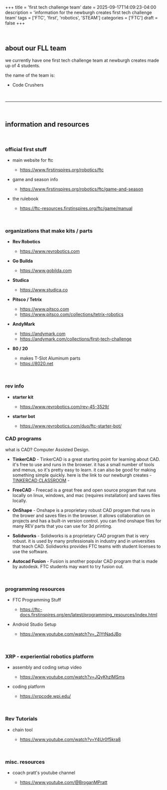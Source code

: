 +++ 
title = 'first tech challenge team'
date = 2025-09-17T14:09:23-04:00
description = 'information for the newburgh creates first tech challenge team'
tags = ['FTC', 'first', 'robotics', 'STEAM']
categories = ['FTC']
draft = false
+++

<br>

## about our FLL team

we currently have one first tech challenge team at newburgh creates made up of 4 students.

the name of the team is:

- Code Crushers

<br>

<hr>

<br>

## information and resources

<br>

### official first stuff

- main website for ftc

  - https://www.firstinspires.org/robotics/ftc

- game and season info

  - https://www.firstinspires.org/robotics/ftc/game-and-season

- the rulebook

  - https://ftc-resources.firstinspires.org/ftc/game/manual

<br>

### organizations that make kits / parts

- **Rev Robotics**
  - https://www.revrobotics.com

- **Go Builda**
  - https://www.gobilda.com

- **Studica**

  - https://www.studica.co 

- **Pitsco / Tetrix**

  - https://www.pitsco.com
  - https://www.pitsco.com/collections/tetrix-robotics 

- **AndyMark**
  - https://andymark.com
  - https://andymark.com/collections/first-tech-challenge 

- **80 / 20**
  - makes T-Slot Aluminum parts
  - https://8020.net

<br>

### rev info

- **starter kit**

    - https://www.revrobotics.com/rev-45-3529/

- **starter bot**

    - https://www.revrobotics.com/duo/ftc-starter-bot/

### CAD programs

what is CAD?  Computer Assisted Design.

- **TinkerCAD** - TinkerCAD is a great starting point for learning about CAD.  it's free to use and runs in the browser.  it has a small number of tools and menus, so it's pretty easy to learn.  it can also be good for making something simple quickly.  here is the link to our newburgh creates - [TINKERCAD CLASSROOM](https://www.tinkercad.com/joinclass/XFWXMA2SS) -

- **FreeCAD** - Freecad is a great free and open source program that runs locally on linux, windows, and mac (requires installation) and saves files locally.

- **OnShape** - Onshape is a proprietary robust CAD program that runs in the brower and saves files in the browser.  it allows collaboration on projects and has a built-in version control.  you can find onshape files for many REV parts that you can use for 3d printing.

- **Solidworks** - Solidworks is a proprietary CAD program that is very robust.  it is used by many professionals in industry and in universities that teach CAD.  Solidworks provides FTC teams with student licenses to use the software.

- **Autocad Fusion** - Fusion is another popular CAD program that is made by autodesk.  FTC students may want to try fusion out.

<br>

### programming resources

- FTC Programming Stuff

  - https://ftc-docs.firstinspires.org/en/latest/programming_resources/index.html 

- Android Studio Setup

  - https://www.youtube.com/watch?v=_ZIYtNadJBo

<br>

### XRP - experiential robotics platform

- assembly and coding setup video

  - https://www.youtube.com/watch?v=JQyKhzlMSms 

- coding platform

  - https://xrpcode.wpi.edu/

<br>

### Rev Tutorials

- chain tool

  - https://www.youtube.com/watch?v=Y4Ur0f5kra8 

<br>

### misc. resources

- coach pratt's youtube channel

  - https://www.youtube.com/@BroganMPratt 

<br>

